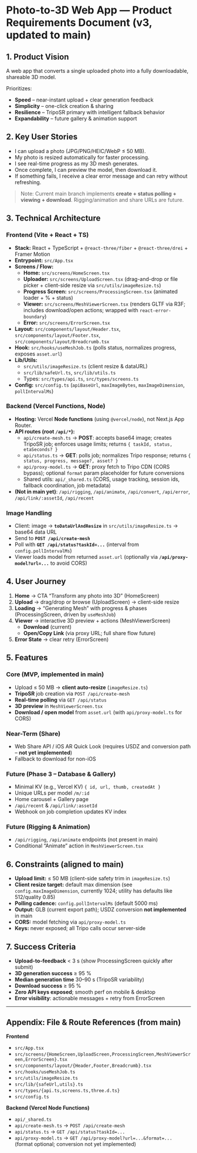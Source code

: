 # Photo-to-3D Web App — Product Requirements Document (v3, updated to main)

## 1. Product Vision
A web app that converts a single uploaded photo into a fully downloadable, shareable 3D model.

Prioritizes:
- **Speed** – near-instant upload + clear generation feedback  
- **Simplicity** – one-click creation & sharing  
- **Resilience** – TripoSR primary with intelligent fallback behavior  
- **Expandability** – future gallery & animation support

## 2. Key User Stories
- I can upload a photo (JPG/PNG/HEIC/WebP ≤ 50 MB).
- My photo is resized automatically for faster processing.
- I see real-time progress as my 3D mesh generates.
- Once complete, I can preview the model, then download it.
- If something fails, I receive a clear error message and can retry without refreshing.

> Note: Current main branch implements **create + status polling + viewing + download**. Rigging/animation and share URLs are future.

## 3. Technical Architecture

### Frontend (Vite + React + TS)
- **Stack:** React + TypeScript + `@react-three/fiber` + `@react-three/drei` + Framer Motion
- **Entrypoint:** `src/App.tsx`
- **Screens / Flow:**
  - **Home:** `src/screens/HomeScreen.tsx`
  - **Uploader:** `src/screens/UploadScreen.tsx` (drag-and-drop or file picker + client-side resize via `src/utils/imageResize.ts`)
  - **Progress Screen:** `src/screens/ProcessingScreen.tsx` (animated loader + % + status)
  - **Viewer:** `src/screens/MeshViewerScreen.tsx` (renders GLTF via R3F; includes download/open actions; wrapped with `react-error-boundary`)
  - **Error:** `src/screens/ErrorScreen.tsx`
- **Layout:** `src/components/layout/Header.tsx`, `src/components/layout/Footer.tsx`, `src/components/layout/Breadcrumb.tsx`
- **Hook:** `src/hooks/useMeshJob.ts` (polls status, normalizes progress, exposes `asset.url`)
- **Lib/Utils:**  
  - `src/utils/imageResize.ts` (client resize & dataURL)  
  - `src/lib/safeUrl.ts`, `src/lib/utils.ts`  
  - Types: `src/types/api.ts`, `src/types/screens.ts`
- **Config:** `src/config.ts` (`apiBaseUrl`, `maxImageBytes`, `maxImageDimension`, `pollIntervalMs`)

### Backend (Vercel Functions, Node)
- **Hosting:** Vercel **Node functions** (using `@vercel/node`), not Next.js App Router.
- **API routes (root `/api/*`):**
  - `api/create-mesh.ts` → **POST**: accepts base64 image; creates TripoSR job; enforces usage limits; returns `{ taskId, status, etaSeconds? }`
  - `api/status.ts` → **GET**: polls job; normalizes Tripo response; returns `{ status, progress, message?, asset? }`
  - `api/proxy-model.ts` → **GET**: proxy fetch to Tripo CDN (CORS bypass); optional `format` param placeholder for future conversions
  - Shared utils: `api/_shared.ts` (CORS, usage tracking, session ids, fallback coordination, job metadata)
- **(Not in main yet)**: `/api/rigging`, `/api/animate`, `/api/convert`, `/api/error`, `/api/link/:assetId`, `/api/recent`

### Image Handling
- Client: image → **`toDataUrlAndResize`** in `src/utils/imageResize.ts` → base64 data URL  
- Send to **`POST /api/create-mesh`**  
- Poll with **`GET /api/status?taskId=...`** (interval from `config.pollIntervalMs`)  
- Viewer loads model from returned `asset.url` (optionally via **`/api/proxy-model?url=...`** to avoid CORS)

## 4. User Journey
1. **Home** → CTA “Transform any photo into 3D” (HomeScreen)
2. **Upload** → drag/drop or browse (UploadScreen) → client-side resize
3. **Loading** → “Generating Mesh” with progress & phases (ProcessingScreen, driven by `useMeshJob`)
4. **Viewer** → interactive 3D preview + actions (MeshViewerScreen)
   - **Download** (current)
   - **Open/Copy Link** (via proxy URL; full share flow future)
5. **Error State** → clear retry (ErrorScreen)

## 5. Features

### Core (MVP, implemented in main)
- Upload ≤ 50 MB → **client auto-resize** (`imageResize.ts`)
- **TripoSR** job creation via `POST /api/create-mesh`
- **Real-time polling** via `GET /api/status`
- **3D preview** in `MeshViewerScreen.tsx`
- **Download / open model** from `asset.url` (with `api/proxy-model.ts` for CORS)

### Near-Term (Share)
- Web Share API / iOS AR Quick Look (requires USDZ and conversion path – **not yet implemented**)
- Fallback to download for non-iOS

### Future (Phase 3 – Database & Gallery)
- Minimal KV (e.g., Vercel KV) `{ id, url, thumb, createdAt }`
- Unique URLs per model `/m/:id`
- Home carousel + Gallery page
- `/api/recent` & `/api/link/:assetId`
- Webhook on job completion updates KV index

### Future (Rigging & Animation)
- `/api/rigging`, `/api/animate` endpoints (not present in main)
- Conditional “Animate” action in `MeshViewerScreen.tsx`

## 6. Constraints (aligned to main)
- **Upload limit:** ≤ 50 MB (client-side safety trim in `imageResize.ts`)
- **Client resize target:** default max dimension (see `config.maxImageDimension`, currently 1024; utility has defaults like 512/quality 0.85)
- **Polling cadence:** `config.pollIntervalMs` (default 5000 ms)
- **Output:** GLB (current export path); USDZ conversion **not implemented** in main
- **CORS:** model fetching via `api/proxy-model.ts`
- **Keys:** never exposed; all Tripo calls occur server-side

## 7. Success Criteria
- **Upload-to-feedback** < 3 s (show ProcessingScreen quickly after submit)
- **3D generation success** ≥ 95 %
- **Median generation time** 30–90 s (TripoSR variability)
- **Download success** ≥ 95 %
- **Zero API keys exposed**; smooth perf on mobile & desktop
- **Error visibility**: actionable messages + retry from ErrorScreen

---

## Appendix: File & Route References (from main)

**Frontend**
- `src/App.tsx`
- `src/screens/{HomeScreen,UploadScreen,ProcessingScreen,MeshViewerScreen,ErrorScreen}.tsx`
- `src/components/layout/{Header,Footer,Breadcrumb}.tsx`
- `src/hooks/useMeshJob.ts`
- `src/utils/imageResize.ts`
- `src/lib/{safeUrl,utils}.ts`
- `src/types/{api.ts,screens.ts,three.d.ts}`
- `src/config.ts`

**Backend (Vercel Node Functions)**
- `api/_shared.ts`
- `api/create-mesh.ts`  → `POST /api/create-mesh`
- `api/status.ts`       → `GET /api/status?taskId=...`
- `api/proxy-model.ts`  → `GET /api/proxy-model?url=...&format=...` (format optional; conversion not yet implemented)
